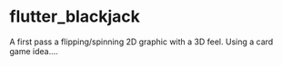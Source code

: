 # flutter_blackjack
A first pass a flipping/spinning 2D graphic with a 3D feel. Using a card game idea....
